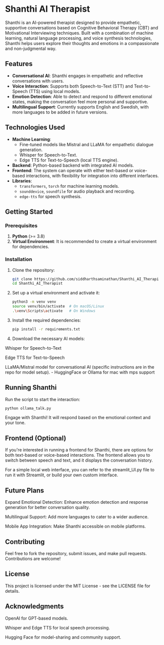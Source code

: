 # Shanthi AI Therapist

Shanthi is an AI-powered therapist designed to provide empathetic, supportive conversations based on Cognitive Behavioral Therapy (CBT) and Motivational Interviewing techniques. Built with a combination of machine learning, natural language processing, and voice synthesis technologies, Shanthi helps users explore their thoughts and emotions in a compassionate and non-judgmental way.

## Features

- **Conversational AI**: Shanthi engages in empathetic and reflective conversations with users.
- **Voice Interaction**: Supports both Speech-to-Text (STT) and Text-to-Speech (TTS) using local models.
- **Emotion Detection**: Able to detect and respond to different emotional states, making the conversation feel more personal and supportive.
- **Multilingual Support**: Currently supports English and Swedish, with more languages to be added in future versions.

## Technologies Used

- **Machine Learning**: 
  - Fine-tuned models like Mistral and LLaMA for empathetic dialogue generation.
  - Whisper for Speech-to-Text.
  - Edge TTS for Text-to-Speech (local TTS engine).
- **Backend**: Python-based backend with integrated AI models.
- **Frontend**: The system can operate with either text-based or voice-based interactions, with flexibility for integration into different interfaces.
- **Libraries**: 
  - `transformers`, `torch` for machine learning models.
  - `sounddevice`, `soundfile` for audio playback and recording.
  - `edge-tts` for speech synthesis.
  
## Getting Started

### Prerequisites

1. **Python** (>= 3.8)
2. **Virtual Environment**: It is recommended to create a virtual environment for dependencies.

### Installation

1. Clone the repository:

   ```bash
   git clone https://github.com/siddharthsaminathan/Shanthi_AI_Therapist.git
   cd Shanthi_AI_Therapist
   
2. Set up a virtual environment and activate it:
   
   ```bash
   python3 -m venv venv
   source venv/bin/activate  # On macOS/Linux
   .\venv\Scripts\activate   # On Windows
   
3. Install the required dependencies:

   ```bash
   pip install -r requirements.txt

4. Download the necessary AI models:

Whisper for Speech-to-Text

Edge TTS for Text-to-Speech

LLaMA/Mistral model for conversational AI (specific instructions are in the repo for model setup). -  HuggingFace or Ollama for mac with mps support

## Running Shanthi
Run the script to start the interaction:

   ```bash
   python ollama_talk.py

```
Engage with Shanthi! It will respond based on the emotional context and your tone. 

## Frontend (Optional)
If you're interested in running a frontend for Shanthi, there are options for both text-based or voice-based interactions. The frontend allows you to switch between speech and text, and it displays the conversation history.

For a simple local web interface, you can refer to the streamlit_UI.py file to run it with Streamlit, or build your own custom interface.

## Future Plans
Expand Emotional Detection: Enhance emotion detection and response generation for better conversation quality.

Multilingual Support: Add more languages to cater to a wider audience.

Mobile App Integration: Make Shanthi accessible on mobile platforms.

## Contributing
Feel free to fork the repository, submit issues, and make pull requests. Contributions are welcome!

## License
This project is licensed under the MIT License - see the LICENSE file for details.

## Acknowledgments
OpenAI for GPT-based models.

Whisper and Edge TTS for local speech processing.

Hugging Face for model-sharing and community support.





